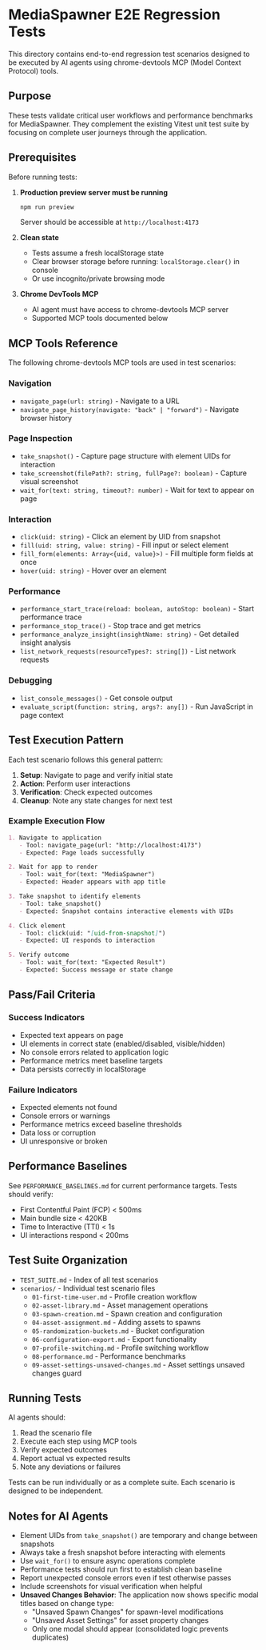 # MediaSpawner E2E Regression Tests

This directory contains end-to-end regression test scenarios designed to be executed by AI agents using chrome-devtools MCP (Model Context Protocol) tools.

## Purpose

These tests validate critical user workflows and performance benchmarks for MediaSpawner. They complement the existing Vitest unit test suite by focusing on complete user journeys through the application.

## Prerequisites

Before running tests:

1. **Production preview server must be running**

   ```bash
   npm run preview
   ```

   Server should be accessible at `http://localhost:4173`

2. **Clean state**
   - Tests assume a fresh localStorage state
   - Clear browser storage before running: `localStorage.clear()` in console
   - Or use incognito/private browsing mode

3. **Chrome DevTools MCP**
   - AI agent must have access to chrome-devtools MCP server
   - Supported MCP tools documented below

## MCP Tools Reference

The following chrome-devtools MCP tools are used in test scenarios:

### Navigation

- `navigate_page(url: string)` - Navigate to a URL
- `navigate_page_history(navigate: "back" | "forward")` - Navigate browser history

### Page Inspection

- `take_snapshot()` - Capture page structure with element UIDs for interaction
- `take_screenshot(filePath?: string, fullPage?: boolean)` - Capture visual screenshot
- `wait_for(text: string, timeout?: number)` - Wait for text to appear on page

### Interaction

- `click(uid: string)` - Click an element by UID from snapshot
- `fill(uid: string, value: string)` - Fill input or select element
- `fill_form(elements: Array<{uid, value}>)` - Fill multiple form fields at once
- `hover(uid: string)` - Hover over an element

### Performance

- `performance_start_trace(reload: boolean, autoStop: boolean)` - Start performance trace
- `performance_stop_trace()` - Stop trace and get metrics
- `performance_analyze_insight(insightName: string)` - Get detailed insight analysis
- `list_network_requests(resourceTypes?: string[])` - List network requests

### Debugging

- `list_console_messages()` - Get console output
- `evaluate_script(function: string, args?: any[])` - Run JavaScript in page context

## Test Execution Pattern

Each test scenario follows this general pattern:

1. **Setup**: Navigate to page and verify initial state
2. **Action**: Perform user interactions
3. **Verification**: Check expected outcomes
4. **Cleanup**: Note any state changes for next test

### Example Execution Flow

```markdown
1. Navigate to application
   - Tool: navigate_page(url: "http://localhost:4173")
   - Expected: Page loads successfully

2. Wait for app to render
   - Tool: wait_for(text: "MediaSpawner")
   - Expected: Header appears with app title

3. Take snapshot to identify elements
   - Tool: take_snapshot()
   - Expected: Snapshot contains interactive elements with UIDs

4. Click element
   - Tool: click(uid: "[uid-from-snapshot]")
   - Expected: UI responds to interaction

5. Verify outcome
   - Tool: wait_for(text: "Expected Result")
   - Expected: Success message or state change
```

## Pass/Fail Criteria

### Success Indicators

- Expected text appears on page
- UI elements in correct state (enabled/disabled, visible/hidden)
- No console errors related to application logic
- Performance metrics meet baseline targets
- Data persists correctly in localStorage

### Failure Indicators

- Expected elements not found
- Console errors or warnings
- Performance metrics exceed baseline thresholds
- Data loss or corruption
- UI unresponsive or broken

## Performance Baselines

See `PERFORMANCE_BASELINES.md` for current performance targets. Tests should verify:

- First Contentful Paint (FCP) < 500ms
- Main bundle size < 420KB
- Time to Interactive (TTI) < 1s
- UI interactions respond < 200ms

## Test Suite Organization

- `TEST_SUITE.md` - Index of all test scenarios
- `scenarios/` - Individual test scenario files
  - `01-first-time-user.md` - Profile creation workflow
  - `02-asset-library.md` - Asset management operations
  - `03-spawn-creation.md` - Spawn creation and configuration
  - `04-asset-assignment.md` - Adding assets to spawns
  - `05-randomization-buckets.md` - Bucket configuration
  - `06-configuration-export.md` - Export functionality
  - `07-profile-switching.md` - Profile switching workflow
  - `08-performance.md` - Performance benchmarks
  - `09-asset-settings-unsaved-changes.md` - Asset settings unsaved changes guard

## Running Tests

AI agents should:

1. Read the scenario file
2. Execute each step using MCP tools
3. Verify expected outcomes
4. Report actual vs expected results
5. Note any deviations or failures

Tests can be run individually or as a complete suite. Each scenario is designed to be independent.

## Notes for AI Agents

- Element UIDs from `take_snapshot()` are temporary and change between snapshots
- Always take a fresh snapshot before interacting with elements
- Use `wait_for()` to ensure async operations complete
- Performance tests should run first to establish clean baseline
- Report unexpected console errors even if test otherwise passes
- Include screenshots for visual verification when helpful
- **Unsaved Changes Behavior**: The application now shows specific modal titles based on change type:
  - "Unsaved Spawn Changes" for spawn-level modifications
  - "Unsaved Asset Settings" for asset property changes
  - Only one modal should appear (consolidated logic prevents duplicates)
